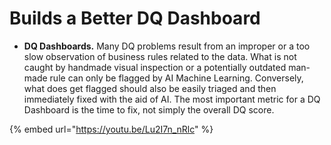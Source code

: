 # Builds a Better DQ Dashboard

* **DQ Dashboards.** Many DQ problems result from an improper or a too slow observation of business rules related to the data.  What is not caught by handmade visual inspection or a potentially outdated man-made rule can only be flagged by AI Machine Learning.  Conversely, what does get flagged should also be easily triaged and then immediately fixed with the aid of AI.  The most important metric for a DQ Dashboard is the time to fix, not simply the overall DQ score.

{% embed url="https://youtu.be/Lu2I7n_nRlc" %}

